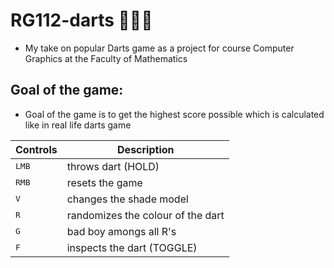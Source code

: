 # RG112-darts 🎯🎯🎯
  - My take on popular Darts game as a project for course Computer Graphics at the Faculty of Mathematics

## Goal of the game: ##
   - Goal of the game is to get the highest score possible which is calculated like in real life darts game




| Controls | Description |
| --- | --- |
| <kbd> LMB </kbd> | throws dart (HOLD) |
| <kbd> RMB </kbd> | resets the game |
| <kbd> V </kbd> | changes the shade model |
| <kbd> R </kbd> | randomizes the colour of the dart |
| <kbd> G </kbd> | bad boy amongs all R's |
| <kbd> F </kbd> | inspects the dart (TOGGLE) |
